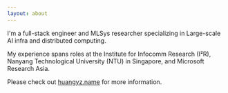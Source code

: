 ```yaml
---
layout: about
---
```

I'm a full-stack engineer and MLSys researcher specializing in Large-scale AI infra and distributed computing. 

My experience spans roles at the Institute for Infocomm Research (I²R), Nanyang Technological University (NTU) in Singapore, and Microsoft Research Asia.

Please check out [huangyz.name](https://huangyz.name) for more information.
